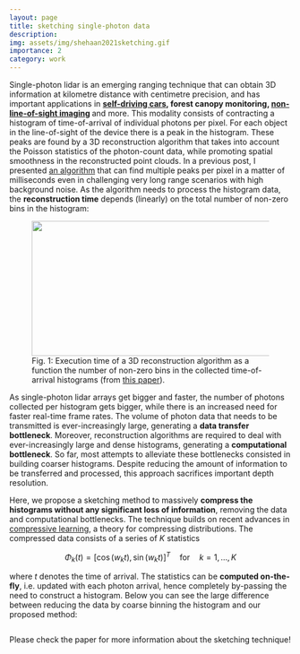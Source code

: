 ```yaml
---
layout: page
title: sketching single-photon data
description: 
img: assets/img/shehaan2021sketching.gif
importance: 2
category: work
---
```

Single-photon lidar is an emerging ranging technique that can obtain 3D information at kilometre distance with centimetre precision, and has important applications in <strong><a href="http://localhost/mywebsite/2020/08/01/advances-in-single-photon-lidar-for-autonomous-vehicles/" data-type="post" data-id="337">self-driving cars</a>, forest canopy monitoring, <a href="http://localhost/mywebsite/2020/09/01/seeing-around-corners-with-edge-resolved-transient-imaging/" data-type="post" data-id="429">non-line-of-sight imaging</a> </strong>and more. This modality consists of contracting a histogram of time-of-arrival of individual photons per pixel. For each object in the line-of-sight of the device there is a peak in the histogram. These peaks are found by a 3D reconstruction algorithm that takes into account the Poisson statistics of the photon-count data, while promoting spatial smoothness in the reconstructed point clouds. In a previous post, I presented <a href="http://localhost/mywebsite/2019/10/29/real-time-3d-reconstruction-from-single-photon-lidar-data-using-plug-and-play-point-cloud-denoisers/" data-type="post" data-id="210">an algorithm</a> that can find multiple peaks per pixel in a matter of milliseconds even in challenging very long range scenarios with high background noise. As the algorithm needs to process the histogram data, the <strong>reconstruction time</strong> depends (linearly) on the total number of non-zero bins in the histogram:


[comment]: <add timing_bins-1 image here>

<div class="wp-block-image"><figure class="aligncenter size-large is-resized"><img src="http://localhost/mywebsite/wp-content/uploads/2021/02/timing_bins-1.png" alt="" class="wp-image-477" width="509" height="241"/><figcaption>Fig. 1: Execution time of a 3D reconstruction algorithm as a function the number of non-zero bins in the collected time-of-arrival histograms (from <a href="https://www.nature.com/articles/s41467-019-12943-7">this paper</a>).</figcaption></figure></div>


As single-photon lidar arrays get bigger and faster, the number of photons collected per histogram gets bigger, while there is an increased need for faster real-time frame rates. The volume of photon data that needs to be transmitted is ever-increasingly large, generating a <strong>data transfer bottleneck</strong>. Moreover, reconstruction algorithms are required to deal with ever-increasingly large and dense histograms, generating a <strong>computational bottleneck</strong>. So far, most attempts to alleviate these bottlenecks consisted in building coarser histograms. Despite reducing the amount of information to be transferred and processed, this approach sacrifices important depth resolution.



Here, we propose a sketching method to massively <strong>compress the histograms without any significant loss of information</strong>, removing the data and computational bottlenecks. The technique builds on recent advances in <a href="https://arxiv.org/abs/1706.07180">compressive learning</a>, a theory for compressing distributions. The compressed data consists of a series of $K$ statistics 



$$\Phi_k(t) = [\cos(w_k t),  \sin(w_kt)]^{T} \quad \text{for} \quad k=1, \dots, K$$


where $t$ denotes the time of arrival. The statistics can be <strong>computed on-the-fly</strong>, i.e. updated with each photon arrival, hence completely by-passing the need to construct a histogram. Below you can see the large difference between reducing the data by coarse binning the histogram and our proposed method:


<!-- wp:image {"align":"center","id":544,"sizeSlug":"large","linkDestination":"none"} -->
<div class="wp-block-image"><figure class="aligncenter size-large"><img src="http://localhost/mywebsite/wp-content/uploads/2021/02/sketched_mini2.gif" alt="" class="wp-image-544"/></figure></div>
<!-- /wp:image -->


Please check the paper for more information about the sketching technique!